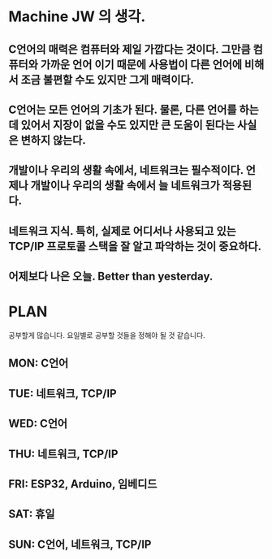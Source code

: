 # Machine JW 의 생각.
## C언어의 매력은 컴퓨터와 제일 가깝다는 것이다. 그만큼 컴퓨터와 가까운 언어 이기 때문에 사용법이 다른 언어에 비해서 조금 불편할 수도 있지만 그게 매력이다.
## C언어는 모든 언어의 기초가 된다. 물론, 다른 언어를 하는데 있어서 지장이 없을 수도 있지만 큰 도움이 된다는 사실은 변하지 않는다.
## 개발이나 우리의 생활 속에서, 네트워크는 필수적이다. 언제나 개발이나 우리의 생활 속에서 늘 네트워크가 적용된다.
## 네트워크 지식. 특히, 실제로 어디서나 사용되고 있는 TCP/IP 프로토콜 스택을 잘 알고 파악하는 것이 중요하다.
## 어제보다 나은 오늘. Better than yesterday.

# PLAN
공부할게 많습니다. 요일별로 공부할 것들을 정해야 될 것 같습니다.
## MON: C언어
## TUE: 네트워크, TCP/IP
## WED: C언어
## THU: 네트워크, TCP/IP
## FRI: ESP32, Arduino, 임베디드
## SAT: 휴일
## SUN: C언어, 네트워크, TCP/IP
